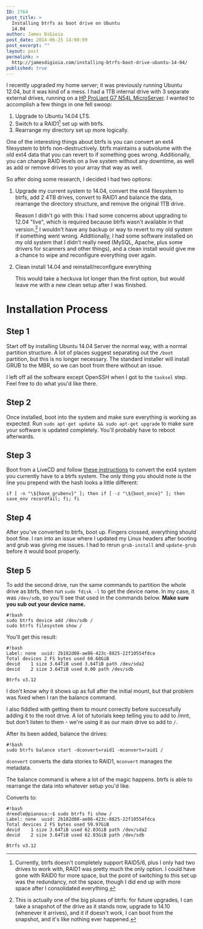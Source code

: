 ```yaml
---
ID: 2764
post_title: >
  Installing btrfs as boot drive on Ubuntu
  14.04
author: James DiGioia
post_date: 2014-06-25 14:00:09
post_excerpt: ""
layout: post
permalink: >
  http://jamesdigioia.com/installing-btrfs-boot-drive-ubuntu-14-04/
published: true
---
```

I recently upgraded my home server; it was previously running Ubuntu 12.04, but it was kind of a mess. I had a 1TB internal drive with 3 separate external drives, running on a [HP ProLiant G7 N54L MicroServer][1]. I wanted to accomplish a few things in one fell swoop:

1.  Upgrade to Ubuntu 14.04 LTS.
2.  Switch to a RAID1[^1] set up with btrfs.
3.  Rearrange my directory set up more logically.

One of the interesting things about btrfs is you can convert an ext4 filesystem to btrfs non-destructively. btrfs maintains a subvolume with the old ext4 data that you can revert to if something goes wrong. Additionally, you can change RAID levels on a live system without any downtime, as well as add or remove drives to your array that way as well.

So after doing some research, I decided I had two options:

1.  Upgrade my current system to 14.04, convert the ext4 filesystem to btrfs, add 2 4TB drives, convert to RAID1 and balance the data, rearrange the directory structure, and remove the original 1TB drive.
    
    Reason I didn't go with this: I had some concerns about upgrading to 12.04 "live", which is required because btrfs wasn't available in that version.[^2] I wouldn't have any backup or way to revert to my old system if something went wrong. Additionally, I had some software installed on my old system that I didn't really need (MySQL, Apache, plus some drivers for scanners and other things), and a clean install would give me a chance to wipe and reconfigure everything over again.

2.  Clean install 14.04 and reinstall/reconfigure everything
    
    This would take a heckuva lot longer than the first option, but would leave me with a new clean setup after I was finished.

<!--more-->

# Installation Process

## Step 1

Start off by installing Ubuntu 14.04 Server the normal way, with a normal partition structure. A lot of places suggest separating out the `/boot` partition, but this is no longer necessary. The standard installer will install GRUB to the MBR, so we can boot from there without an issue.

I left off all the software except OpenSSH when I got to the `tasksel` step. Feel free to do what you'd like there.

## Step 2

Once installed, boot into the system and make sure everything is working as expected. Run `sudo apt-get update && sudo apt-get upgrade` to make sure your software is updated completely. You'll probably have to reboot afterwards.

## Step 3

Boot from a LiveCD and follow [these instructions][2] to convert the ext4 system you currently have to a btrfs system. The only thing you should note is the line you prepend with the hash looks a little different:

`if [ -n "\${have_grubenv}" ]; then if [ -z "\${boot_once}" ]; then save_env recordfail; fi; fi`

## Step 4

After you've converted to btrfs, boot up. Fingers crossed, everything should boot fine. I ran into an issue where I updated my Linux headers after booting and grub was giving me issues. I had to rerun `grub-install` and `update-grub` before it would boot properly.

## Step 5

To add the second drive, run the same commands to partition the whole drive as btrfs, then run `sudo fdisk -l` to get the device name. In my case, it was `/dev/sdb`, so you'll see that used in the commands below. **Make sure you sub out your device name.**

    #!bash
    sudo btrfs device add /dev/sdb /
    sudo btrfs filesystem show /
    

You'll get this result:

    #!bash
    Label: none  uuid: 2b182d08-ae86-423c-8825-22f10554fdca
    Total devices 2 FS bytes used 60.68GiB
    devid    1 size 3.64TiB used 3.64TiB path /dev/sda2
    devid    2 size 3.64TiB used 0.00 path /dev/sdb
    
    Btrfs v3.12    
    

I don't know why it shows up as full after the initial mount, but that problem was fixed when I ran the balance command.

I also fiddled with getting them to mount correctly before successfully adding it to the root drive. A lot of tutorials keep telling you to add to /mnt, but don't listen to them - we're using it as our main drive so add to `/`.

After its been added, balance the drives:

    #!bash
    sudo btrfs balance start -dconvert=raid1 -mconvert=raid1 /
    

`dconvert` converts the data stories to RAID1, `mconvert` manages the metadata.

The balance command is where a lot of the magic happens. btrfs is able to rearrange the data into whatever setup you'd like.

Converts to:

    #!bash
    dreedle@pianosa:~$ sudo btrfs fi show /
    Label: none  uuid: 2b182d08-ae86-423c-8825-22f10554fdca
    Total devices 2 FS bytes used 59.97GiB
    devid    1 size 3.64TiB used 62.03GiB path /dev/sda2
    devid    2 size 3.64TiB used 62.03GiB path /dev/sdb
    
    Btrfs v3.12
    

[^1]:    
    Currently, btrfs doesn't completely support RAID5/6, plus I only had two drives to work with, RAID1 was pretty much the only option. I could have gone with RAID0 for more space, but the point of switching to this set up was the redundancy, not the space, though I did end up with more space after I consolidated everything.

[^2]:    
    This is actually one of the big pluses of btrfs: for future upgrades, I can take a snapshot of the drive as it stands now, upgrade to 14.10 (whenever it arrives), and it if doesn't work, I can boot from the snapshot, and it's like nothing ever happened.

 [1]: http://www.newegg.com/Product/Product.aspx?Item=59-107-921
 [2]: https://help.ubuntu.com/community/btrfs#Converting_Ubuntu_12.10_ext4_root_filesystem